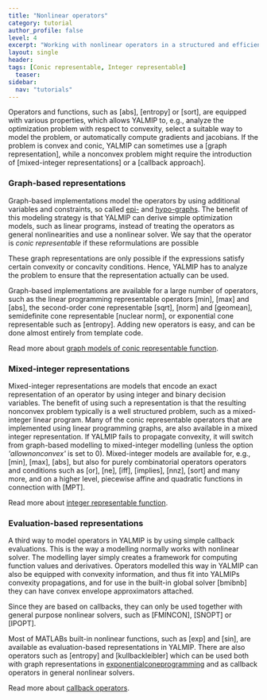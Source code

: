 ```yaml
---
title: "Nonlinear operators"
category: tutorial
author_profile: false
level: 4
excerpt: "Working with nonlinear operators in a structured and efficient fashion"
layout: single
header:
tags: [Conic representable, Integer representable]
  teaser:
sidebar:
  nav: "tutorials"
---
```


Operators and functions, such as [abs], [entropy] or [sort], are equipped with various properties, which allows YALMIP to, e.g., analyze the optimization problem with respect to convexity, select a suitable way to model the problem, or automatically compute gradients and jacobians. If the problem is convex and conic, YALMIP can sometimes use a [graph representation], while a nonconvex problem might require the introduction of [mixed-integer representations] or a [callback approach].

### Graph-based representations

Graph-based implementations model the operators by using additional variables and constraints, so called [epi-](http://en.wikipedia.org/wiki/Epigraph_%28mathematics%29) and [hypo-graphs](http://en.wikipedia.org/wiki/Hypograph_%28mathematics%29). The benefit of this modeling strategy is that YALMIP can derive simple optimization models, such as linear programs, instead of treating the operators as general nonlinearities and use a nonlinear solver. We say that the operator is *conic representable* if these reformulations are possible

These graph representations are only possible if the expressions satisfy certain convexity or concavity conditions. Hence, YALMIP has to analyze the problem to ensure that the representation actually can be used.

Graph-based implementations are available for a large number of operators, such as the linear programming representable operators  [min], [max] and [abs], the second-order cone representable  [sqrt], [norm] and [geomean], semidefinite cone representable [nuclear norm], or exponential cone representable such as [entropy]. Adding new operators is easy, and can be done almost entirely from template code.

Read more about [graph models of conic representable function](/tutorial/nonlinearoperatorsgraphs).

### Mixed-integer representations

Mixed-integer representations are models that encode an exact representation of an operator by using integer and binary decision variables. The benefit of using such a representation is that the resulting nonconvex problem typically is a well structured problem, such as a mixed-integer linear program. Many of the conic representable operators that are implemented using linear programming graphs, are also available in a mixed integer representation. If YALMIP fails to propagate convexity, it will switch from graph-based modelling to mixed-integer modelling (unless the option *'allownonconvex'* is set to 0). Mixed-integer models are available for, e.g., [min], [max], [abs], but also for purely combinatorial operators operators and conditions such as [or], [ne], [iff], [implies], [nnz], [sort] and many more, and on a higher level, piecewise affine and quadratic functions in connection with [MPT].

Read more about [integer representable function](/tutorial/nonlinearoperatorsmixedinteger).

### Evaluation-based representations

A third way to model operators in YALMIP is by using simple callback evaluations. This is the way a modelling normally works with nonlinear solver. The modelling layer simply creates a framework for computing function values and derivatives. Operators modelled this way in YALMIP can also be equipped with convexity information, and thus fit into YALMIPs convexity propagations, and for use in the built-in global solver [bmibnb] they can have convex envelope approximators attached.

Since they are based on callbacks, they can only be used together with general purpose nonlinear solvers, such as [FMINCON], [SNOPT] or [IPOPT]. 

Most of MATLABs built-in nonlinear functions, such as [exp] and [sin], are available as evaluation-based representations in YALMIP. There are also operators such as [entropy] and [kullbackleibler] which can be used both with graph representations in [exponentialconeprogramming](/tutorial/exponentialconeprogramming) and as callback operators in general nonlinear solvers.

Read more about [callback operators](/tutorial/nonlinearoperatorsmixedinteger).
